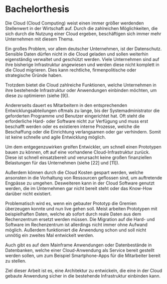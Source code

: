 # Bachelorthesis

Die Cloud (Cloud Computing) weist einen immer größer werdenden Stellenwert in der Wirtschaft auf. Durch die zahlreichen Möglichkeiten, die sich durch die Nutzung einer Cloud ergeben, beschäftigen sich immer mehr Unternehmen mit diesem Thema.

Ein großes Problem, vor allem deutscher Unternehmen, ist der Datenschutz. Sensible Daten dürfen nicht in die Cloud geladen und sollen weiterhin eigenständig verwaltet und geschützt werden. Viele Unternehmen sind auf ihre bisherige Infrastruktur angewiesen und werden diese nicht komplett in die Cloud migrieren. Dies kann rechtliche, firmenpolitische oder strategische Gründe haben.

Trotzdem bietet die Cloud zahlreiche Funktionen, welche Unternehmen in ihre bestehende Infrastruktur oder Anwendungen einbinden möchten, um diese zu optimieren (siehe [9]).

Andererseits dauert es Mitarbeitern in den entsprechenden Entwicklungsabteilungen oftmals zu lange, bis der Systemadministrator die geforderten Programme und Benutzer eingerichtet hat. Oft steht die erforderliche Hard- oder Software nicht zur Verfügung und muss erst beschafft werden oder es existieren interne Prozesse, welche die Beschaffung oder die Einrichtung verlangsamen oder gar verhindern. Somit ist keine schnelle und agile Entwicklung möglich.

Um dem entgegenzuwirken greifen Entwickler, um schnell einen Prototypen bauen zu können, oft auf eine vorhandene Cloud-Infrastruktur zurück. Diese ist schnell einsatzbereit und verursacht keine großen finanziellen Belastungen für das Unternehmen (siehe [22] und [11]).

Außerdem können durch die Cloud Kosten gespart werden, welche ansonsten in die Vorhaltung von Ressourcen geflossen sind, um auftretende Engpässe zu umgehen. Desweiteren kann in der Cloud Software genutzt werden, die im Unternehmen gar nicht bereit steht oder das Know-How darüber nicht existiert.

Problematisch wird es, wenn ein gebauter Prototyp die Gremien überzeugen konnte und nun live gehen soll. Meist arbeiten Prototypen mit beispielhaften Daten, welche ab sofort durch reale Daten aus dem Rechenzentrum ersetzt werden müssen. Die Migration auf die Hard- und Software im Rechenzentrum ist allerdings nicht immer ohne Aufwand möglich. Außerdem funktioniert die Anwendung schon und soll nicht unnötig ein zweites Mal entwickelt werden.

Auch gibt es auf dem Mainframe Anwendungen oder Datenbestände in Datenbanken, welche einer Cloud-Anwendung als Service bereit gestellt werden sollen, um zum Beispiel Smartphone-Apps für die Mitarbeiter bereit zu stellen.

Ziel dieser Arbeit ist es, eine Architektur zu entwickeln, die eine in der Cloud gebaute Anwendung sicher in die bestehende Infrastruktur einbinden kann.